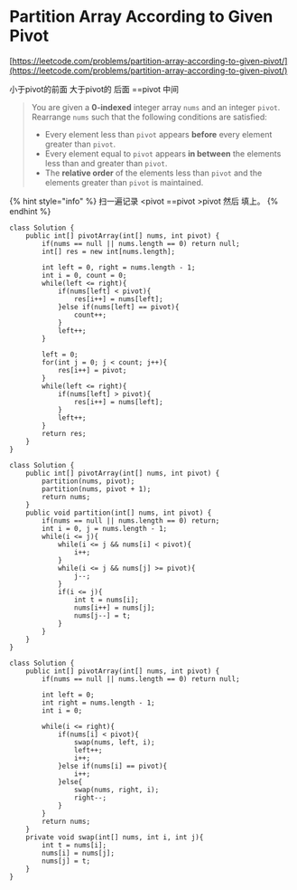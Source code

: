 # Partition Array According to Given Pivot

[https://leetcode.com/problems/partition-array-according-to-given-pivot/](https://leetcode.com/problems/partition-array-according-to-given-pivot/)

小于pivot的前面 大于pivot的 后面 ==pivot 中间

> You are given a **0-indexed** integer array `nums` and an integer `pivot`. Rearrange `nums` such that the following conditions are satisfied:
>
> * Every element less than `pivot` appears **before** every element greater than `pivot`.
> * Every element equal to `pivot` appears **in between** the elements less than and greater than `pivot`.
> * The **relative order** of the elements less than `pivot` and the elements greater than `pivot` is maintained.

{% hint style="info" %}
扫一遍记录 \<pivot    ==pivot   >pivot 然后 填上。
{% endhint %}

```
class Solution {
    public int[] pivotArray(int[] nums, int pivot) {
        if(nums == null || nums.length == 0) return null;
        int[] res = new int[nums.length];
        
        int left = 0, right = nums.length - 1;
        int i = 0, count = 0;
        while(left <= right){
            if(nums[left] < pivot){
                res[i++] = nums[left];
            }else if(nums[left] == pivot){
                count++;
            }
            left++;
        }
        
        left = 0;
        for(int j = 0; j < count; j++){
            res[i++] = pivot;
        }
        while(left <= right){
            if(nums[left] > pivot){
                res[i++] = nums[left];
            }
            left++;
        }
        return res;
    }
}
```

```
class Solution {
    public int[] pivotArray(int[] nums, int pivot) {
        partition(nums, pivot);
        partition(nums, pivot + 1);
        return nums;
    }
    public void partition(int[] nums, int pivot) {
        if(nums == null || nums.length == 0) return;
        int i = 0, j = nums.length - 1;
        while(i <= j){
            while(i <= j && nums[i] < pivot){
                i++;
            }
            while(i <= j && nums[j] >= pivot){
                j--;
            }
            if(i <= j){
                int t = nums[i];
                nums[i++] = nums[j];
                nums[j--] = t;
            }
        }
    }
}
```

```
class Solution {
    public int[] pivotArray(int[] nums, int pivot) {
        if(nums == null || nums.length == 0) return null;
        
        int left = 0;
        int right = nums.length - 1;
        int i = 0;
        
        while(i <= right){
            if(nums[i] < pivot){
                swap(nums, left, i);
                left++;
                i++;
            }else if(nums[i] == pivot){
                i++;
            }else{
                swap(nums, right, i);
                right--;
            }
        }
        return nums;
    }
    private void swap(int[] nums, int i, int j){
        int t = nums[i];
        nums[i] = nums[j];
        nums[j] = t;
    }
}
```
